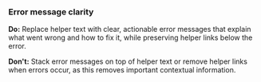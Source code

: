 ### Error message clarity
**Do:** Replace helper text with clear, actionable error messages that explain what went wrong and how to fix it, while preserving helper links below the error.

**Don't:** Stack error messages on top of helper text or remove helper links when errors occur, as this removes important contextual information.